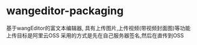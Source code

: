 # wangeditor-packaging
基于wangEditor的富文本编辑器,
具有上传图片,上传视频(带视频封面图)等功能
上传目标是阿里云OSS
采用的方式是先在自己服务器签名,然后在直传到OSS